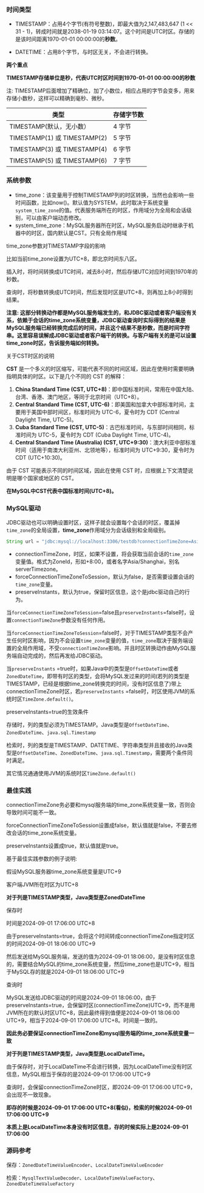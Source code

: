 ### 时间类型

* TIMESTAMP：占用4个字节(有符号整数)，即最大值为2,147,483,647 (1 << 31 - 1)，转成时间就是2038-01-19 03:14:07。这个时间是UTC时区。存储的是该时间距离1970-01-01 00:00:00的**秒数**。

* DATETIME：占用8个字节，与时区无关，不会进行转换。

**两个重点**

**TIMESTAMP存储单位是秒，代表UTC时区时间到1970-01-01 00:00:00的秒数**

注: TIMESTAMP后面增加了精确位，加了小数位，相应占用的字节会变多，用来存储小数秒，这样可以精确到毫秒、微秒。

| 类型                         | 存储字节数 |
| ---------------------------- | ---------- |
| TIMESTAMP(默认，无小数）     | 4 字节     |
| TIMESTAMP(1) 或 TIMESTAMP(2) | 5 字节     |
| TIMESTAMP(3) 或 TIMESTAMP(4) | 6 字节     |
| TIMESTAMP(5) 或 TIMESTAMP(6) | 7 字节     |

### 系统参数

* time_zone：该变量用于控制TIMESTAMP列的时区转换，当然也会影响一些时间函数，比如now()。默认值为SYSTEM，此时取决于系统变量`system_time_zone`的值。代表服务端所在的时区，作用域分为全局和会话级别，可以由客户端动态修改。
* system_time_zone：MySQL服务器所在时区，MySQL服务启动时继承于机器中的时区，国内默认是CST。只有全局作用域

time_zone参数对TIMESTAMP字段的影响

比如当前time_zone设置为UTC+8，即北京时间东八区。

插入时，将时间转换成UTC时间，减去8小时，然后存储UTC对应时间到1970年的秒数。

查询时，将秒数转换成UTC时间，然后发现时区是UTC+8，则再加上8小时得到结果。

**注意: 这部分转换动作都是MySQL服务端发生的，和JDBC驱动或者客户端没有关系，依赖于会话的time_zone系统变量，JDBC驱动查询时实际得到的结果是MySQL服务端已经转换完成后的时间，并且这个结果不是秒数，而是时间字符串。这里容易误解成JDBC驱动或者客户端干的转换。与客户端有关的是可以设置time_zone时区，告诉服务端如何转换。**

关于CST时区的说明

**CST** 是一个多义的时区缩写，可能代表不同的时间区域，因此在使用时需要明确指明具体的时区。以下是几个不同的 CST 的解释：

1. **China Standard Time (CST, UTC+8)**：即中国标准时间，常用在中国大陆、台湾、香港、澳门地区，等同于北京时间（UTC+8）。
2. **Central Standard Time (CST, UTC-6)**：即美国和加拿大中部标准时间，主要用于美国中部时间区，标准时间为 UTC-6，夏令时为 CDT (Central Daylight Time, UTC-5)。
3. **Cuba Standard Time (CST, UTC-5)**：古巴标准时间，与东部时间相同，标准时间为 UTC-5，夏令时为 CDT (Cuba Daylight Time, UTC-4)。
4. **Central Standard Time (Australia) (CST, UTC+9:30)**：澳大利亚中部标准时间（适用于南澳大利亚州、北领地等），标准时间为 UTC+9:30，夏令时为 CDT (UTC+10:30)。

由于 CST 可能表示不同的时间区域，因此在使用 CST 时，应根据上下文清楚说明是哪个国家或地区的 CST。

**在MySQL中CST代表中国标准时间(UTC+8)。**

### MySQL驱动

JDBC驱动也可以明确设置时区，这样子就会设置每个会话的时区，覆盖掉`time_zone`的全局设置，**time_zone**作用域分为会话级别和全局级别。

```java
String url = "jdbc:mysql://localhost:3306/testdb?connectionTimeZone=Asia/Shanghai&forceConnectionTimeZoneToSession=true";
```

* connectionTimeZone，时区，如果不设置，将会获取当前会话的`time_zone`变量值。格式为ZoneId，形如+8:00，或者名字Asia/Shanghai，别名serverTimezone。
* forceConnectionTimeZoneToSession，默认为false，是否需要设置会话的`time_zone`变量。
* preserveInstants，默认为true，保留时区信息，这个是jdbc驱动自己的行为。

当`forceConnectionTimeZoneToSession`=false且`preserveInstants`=false时，设置`connectionTimeZone`参数没有任何作用。

当`forceConnectionTimeZoneToSession`=false时，对于TIMESTAMP类型不会产生任何时区影响，因为不会设置`time_zone`变量的值，`time_zone`取决于服务端设置的全局作用域，不受`connectionTimeZone`影响。并且时区转换动作由MySQL服务端自动完成的，然后再发给JDBC驱动。

当`preserveInstants` =true时，如果Java中的类型是`OffsetDateTime`或者`ZonedDateTime`，即带有时区的类型，会将MySQL发过来的时间(若列的类型是TIMESTAMP，已经是根据time_zone转换完的时间，没有时区信息了)带上connectionTimeZone时区，若`preserveInstants` =false时，时区使用JVM的系统时区`TimeZone.default()`。

preserveInstants=true的生效条件

存储时，列的类型必须为TIMESTAMP。Java类型是`OffsetDateTime`、`ZonedDateTime`、`java.sql.Timestamp`

检索时，列的类型是TIMESTAMP、DATETIME、字符串类型并且接收的Java类型是`OffsetDateTime`、`ZonedDateTime`、`java.sql.Timestamp`，需要两个条件同时满足。

其它情况通通使用JVM的系统时区`TimeZone.default()`

### 最佳实践

connectionTimeZone务必要和mysql服务端的time_zone系统变量一致，否则会导致时间可能不一致。

forceConnectionTimeZoneToSession设置成false，默认值就是false，不要去修改会话的time_zone系统变量。

preserveInstants设置成true，默认值就是true。

基于最佳实践参数的例子说明:

假设MySQL服务器time_zone系统变量是UTC+9

客户端JVM所在时区为UTC+8

**对于列是TIMESTAMP类型，Java类型是ZonedDateTime**

保存时

时间是2024-09-01 17:06:00 UTC+8

由于preserveInstants=true，会将这个时间转成connectionTimeZone指定时区的时间2024-09-01 18:06:00 UTC+9

然后发送给MySQL服务端，发送的值为2024-09-01 18:06:00，是没有时区信息的，需要结合MySQL的time_zone系统变量，然后time_zone也是UTC+9，相当于MySQL存的就是2024-09-01 18:06:00 UTC+9

查询时

MySQL发送给JDBC驱动的时间是2024-09-01 18:06:00，由于preserveInstants=true，会保留时区(connectionTimeZone)UTC+9，而不是用JVM所在的默认时区UTC+8，因此最终得到值便是2024-09-01 18:06:00 UTC+9，相当于2024-09-01 17:06:00 UTC+8。时间是一致的。

**因此务必要保证connectionTimeZone和mysql服务端的time_zone系统变量一致**

**对于列是TIMESTAMP类型，Java类型是LocalDateTime。**

由于保存时，对于LocalDateTime不会进行转换，因为LocalDateTime没有时区信息，MySQL相当于保存的是2024-09-01 17:06:00 UTC+9

查询时，会保留connectionTimeZone时区，即2024-09-01 17:06:00 UTC+9，会出现不一致现象。

**即存的时候是2024-09-01 17:06:00 UTC+8(看似)，检索的时候2024-09-01 17:06:00 UTC+9**

**本质上是LocalDateTime本身没有时区信息，存的时候实际上是2024-09-01 17:06:00**

### 源码参考

保存：`ZonedDateTimeValueEncoder`、`LocalDateTimeValueEncoder`

检索：`MysqlTextValueDecoder`、`LocalDateTimeValueFactory`、`ZonedDateTimeValueFactory`
